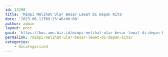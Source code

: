 ```yaml
---
id: 13298
title: 'Mimpi Melihat Ular Besar Lewat Di Depan Kita'
date: '2023-06-11T09:23:46+00:00'
author: admin
layout: post
guid: 'https://bos.awn.biz.id/mimpi-melihat-ular-besar-lewat-di-depan-kita/'
permalink: /mimpi-melihat-ular-besar-lewat-di-depan-kita/
categories:
    - Uncategorized
---
```


